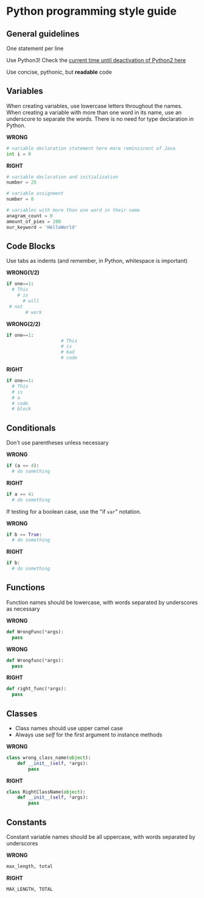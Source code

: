# Python programming style guide

General guidelines
---
One statement per line

Use Python3! Check the [current time until deactivation of Python2 here](https://pythonclock.org/)

Use concise, pythonic, but **readable** code

Variables
---
When creating variables, use lowercase letters throughout the names. When
creating a variable with more than one word in its name, use an underscore to
separate the words. There is no need for type declaration in Python.

**WRONG**
```Python
# variable declaration statement here more reminiscent of Java
int i = 0
```

**RIGHT**
```Python
# variable declaration and initialization
number = 25

# variable assignment
number = 0

# variables with more than one word in their name
anagram_count = 0
amount_of_pies = 200
our_keyword = 'HelloWorld'
```

Code Blocks
---
Use tabs as indents (and remember, in Python, whitespace is important)

**WRONG(1/2)**
```Python
if one==1:
  # This
    # is
      # will
 # not
       # work
```

**WRONG(2/2)**
```Python
if one==1:
                    # This
                    # is
                    # bad
                    # code
```
**RIGHT**
```Python
if one==1:
  # This
  # is
  # a
  # code
  # block
```


Conditionals
---
Don't use parentheses unless necessary

**WRONG**
```Python
if (a == 4):
  # do something
```

**RIGHT**
```Python
if a == 4:
  # do something
```

If testing for a boolean case, use the "if ```var```" notation.

**WRONG**
```Python
if b == True:
  # do something
```

**RIGHT**
```Python
if b:
  # do something
```


Functions
---
Function names should be lowercase, with words separated by underscores as necessary

**WRONG**
```Python
def WrongFunc(*args):
  pass
```

**WRONG**
```Python
def Wrongfunc(*args):
  pass
```

**RIGHT**
```Python
def right_func(*args):
  pass
```

Classes
---
- Class names should use upper camel case
- Always use *self* for the first argument to instance methods

**WRONG**
```Python
class wrong_class_name(object):
    def __init__(self, *args):
        pass
```

**RIGHT**
```Python
class RightClassName(object):
    def __init__(self, *args):
        pass
```

Constants
---
Constant variable names should be all uppercase, with words separated by underscores

**WRONG**
```Python
max_length, total
```

**RIGHT**
```Python
MAX_LENGTH, TOTAL
```
